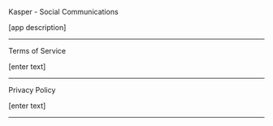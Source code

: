 Kasper - Social Communications

[app description]

-----------------------------------------------------------------------------------------------------------

Terms of Service

[enter text]

-----------------------------------------------------------------------------------------------------------

Privacy Policy

[enter text]

-----------------------------------------------------------------------------------------------------------
